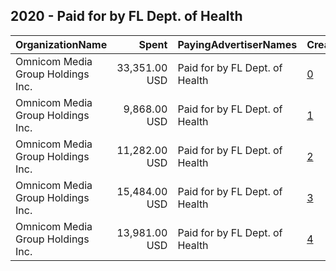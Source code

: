 ## 2020 - Paid for by FL Dept. of Health 
|OrganizationName|Spent|PayingAdvertiserNames|CreativeUrls|Impressions|Genders|AgeBrackets|CountryCodes|BillingAddresses|CandidateBallotInformation|
|:---|---:|:---|:---|---:|:---|:---|:---|:---|:---|
|Omnicom Media Group Holdings Inc.|33,351.00 USD|Paid for by FL Dept. of Health|[0](https://www.snap.com/political-ads/asset/53ee6186d7429f6421960ea3c293165a01812e53428ea5715d06fc716d8c52cb?mediaType=mp4)|19,221,863||17-|united states|"225 N Michigan Avenue Suite 820,,,Chicago,60601,US"||
|Omnicom Media Group Holdings Inc.|9,868.00 USD|Paid for by FL Dept. of Health|[1](https://www.snap.com/political-ads/asset/28bc4f49e2b0f591fa3191cd14766e7cd87405d523be6f94f8844ba87a98fab3?mediaType=mp4)|5,502,250||17-|united states|"225 N Michigan Avenue Suite 820,,,Chicago,60601,US"||
|Omnicom Media Group Holdings Inc.|11,282.00 USD|Paid for by FL Dept. of Health|[2](https://www.snap.com/political-ads/asset/28bc4f49e2b0f591fa3191cd14766e7cd87405d523be6f94f8844ba87a98fab3?mediaType=mp4)|5,585,018||18-24|united states|"225 N Michigan Avenue Suite 820,,,Chicago,60601,US"||
|Omnicom Media Group Holdings Inc.|15,484.00 USD|Paid for by FL Dept. of Health|[3](https://www.snap.com/political-ads/asset/53ee6186d7429f6421960ea3c293165a01812e53428ea5715d06fc716d8c52cb?mediaType=mp4)|7,584,700||18-24|united states|"225 N Michigan Avenue Suite 820,,,Chicago,60601,US"||
|Omnicom Media Group Holdings Inc.|13,981.00 USD|Paid for by FL Dept. of Health|[4](https://www.snap.com/political-ads/asset/d80d97c859fce1d9c3e84f637d50c748573312588561e65f15f9b77070f9bb8e?mediaType=mp4)|6,484,829||18-24|united states|"225 N Michigan Avenue Suite 820,,,Chicago,60601,US"||
